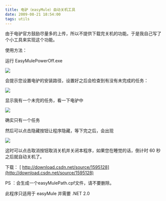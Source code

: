 ```yaml
---
title: 电驴（easyMule）自动关机工具
date: 2009-08-21 18:54:00
tags: utils
---
```


由于电驴官方鼓励尽量多的上传，所以不提供下载完关机的功能。于是我自己写了个小工具来实现这个功能。

使用方法：

运行  EasyMulePowerOff.exe

![](/images/images/p_blog_csdn_net/cuipengfei1/EntryImages/20090821/截图01.jpg)

会提示您设置电驴的安装路径，设置好之后会检查到有没有未完成的任务：

![](/images/images/p_blog_csdn_net/cuipengfei1/EntryImages/20090821/截图02.jpg)

显示我有一个未完的任务，看一下电驴中

![](/images/images/p_blog_csdn_net/cuipengfei1/EntryImages/20090821/截图03.jpg)

确实只有一个任务

然后可以点击隐藏按钮让程序隐藏，等下完之后，会出现

![](/images/images/p_blog_csdn_net/cuipengfei1/EntryImages/20090821/截图04.jpg)

这时可以点击取消按钮取消关机并关闭本程序，如果您在睡觉的话，倒计时  60  秒之后就自动关机了。

下载：
[ http://download.csdn.net/source/1595128](http://download.csdn.net/source/1595128)

PS  ：会生成一个easyMulePath.cpf文件，请不要删除。

此程序只适用于  easyMule  并需要  .NET 2.0
